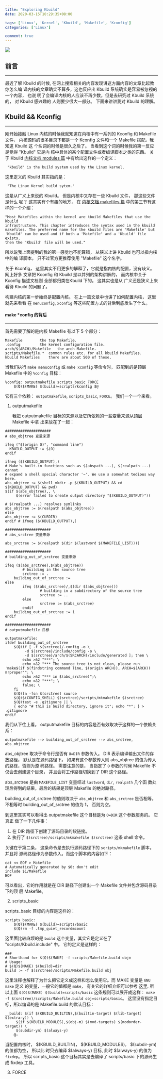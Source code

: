 ```yaml
---
title: "Exploring Kbuild"
date: 2020-03-15T10:29:35+08:00

tags: ['Linux', 'Kernel', 'Kbuild', 'Makefile', 'Kconfig']
categories: ['Linux']

comment: true
---
```


![](/images/posts/exploring_kbuild/kbuild.png)


## 前言
---

最近了解 Kbuild 的时候, 在网上搜索相关的内容发现讲这方面内容的文章比起教你怎么编
译内核的文章确实不算多，这也反应出 Kbuild 系统确实是容易被忽视的一个内容， 也说
明了会编译内核的人应该不再少数，但是去研究过 Kbuild 系统的， 对 Kbuild 感兴趣的
人则要少很大一部分。 下面来讲讲我对 Kbuild 的理解。

## Kbuild && Kconfig
---

刚开始接触 Linux 内核的时候我就知道在内核中有一系列的 Kconfig 和 Makefile 文件，
内核源码的很多目录下都是一个 Kconfig 文件和一个 Makefile 搭配。我知道 Kbuild 这
个名词的时候是很久之后了。 当看到这个词的时候我的第一反应是觉得 "Kbuild" 它是内
核中具体的某个配置文件或者编译脚本之类的东西。 关于 Kbuild
[内核文档 modules 篇](https://www.kernel.org/doc/Documentation/kbuild/modules.txt)
中有给出这样的一个定义：

     "kbuild" is the build system used by the Linux kernel.

这里定义的 Kbuild 其实指的是：

     "The Linux Kernel build sytem."

这是从广义上来说的 Kbuild。 但是内核中又存在一些 Kbuild 文件， 那这些文件是什么
呢？ 这其实有个有趣的地方， 在
[内核文档 makefiles 篇](https://www.kernel.org/doc/Documentation/kbuild/makefiles.txt)
中的第三节有这样的一个介绍：

	"Most Makefiles within the kernel are kbuild Makefiles that use the kbuild
	infrastructure. This chapter introduces the syntax used in the kbuild
	makefiles. The preferred name for the kbuild files are 'Makefile' but
	'Kbuild' can be used and if both a 'Makefile' and a 'Kbuild' file exists,
	then the 'Kbuild' file will be used."

所以说我上面提到的我的第一感觉也不能算错， 从狭义上讲 Kbuild 也可以指内核中的编
译脚本， 只不过官方更推荐使用 "Makefile" 这个名字。

关于 Kconfig， 这里其实不用更多的解释了，它就是指内核的配置，没有歧义。网上好多
文章把 Kconfig 和 Kbuild 是以并列的架构讲解的， 而内核中关于 Kconfig 描述文档则
全部都归类在Kbuild 下的。 这其实也是从 广义还是狭义上来看待 Kbuild 的问题了。

构建内核的第一步始终是配置内核。 在上一篇文章中也讲了如何配置内核， 这里就先来看看
在 `menuconfig`, `xconfig` 等这些配置方式的背后到底发生了什么。

#### make *config 的背后
---

首先需要了解的是内核 Makefile 有以下 5 个部分：

    Makefile		the top Makefile.
	.config			the kernel configuration file.
	arch/$(ARCH)/Makefile	the arch Makefile.
	scripts/Makefile.*	common rules etc. for all kbuild Makefiles.
	kbuild Makefiles	there are about 500 of these.

当我们执行 `make menuconfig` 或 `make xconfig` 等命令时， 匹配到的是顶层
Makefile 中的 `%config` 目标：

```
%config: outputmakefile scripts_basic FORCE
	$(Q)$(MAKE) $(build)=scripts/kconfig $@
```

它有三个依赖： `outputmakefile`, `scripts_basic`, `FORCE`。 我们一个一个来看。

1. outputmakefile

	我把 outputmakefile 目标的来源以及它所依赖的一些变量来源从顶层 Makefile 中拿
    出来放在了一起：

```shell
#####################
# abs_objtree 变量来源

ifeq ("$(origin O)", "command line")
  KBUILD_OUTPUT := $(O)
endif

ifneq ($(KBUILD_OUTPUT),)
# Make's built-in functions such as $(abspath ...), $(realpath ...) cannot
# expand a shell special character '~'. We use a somewhat tedious way here.
abs_objtree := $(shell mkdir -p $(KBUILD_OUTPUT) && cd $(KBUILD_OUTPUT) && pwd)
$(if $(abs_objtree),, \
     $(error failed to create output directory "$(KBUILD_OUTPUT)"))

# $(realpath ...) resolves symlinks
abs_objtree := $(realpath $(abs_objtree))
else
abs_objtree := $(CURDIR)
endif # ifneq ($(KBUILD_OUTPUT),)

#####################
# abs_srctree 变量来源

abs_srctree := $(realpath $(dir $(lastword $(MAKEFILE_LIST))))

#####################
# building_out_of_srctree 变量来源

ifeq ($(abs_srctree),$(abs_objtree))
        # building in the source tree
        srctree := .
	building_out_of_srctree :=
else
        ifeq ($(abs_srctree)/,$(dir $(abs_objtree)))
                # building in a subdirectory of the source tree
                srctree := ..
        else
                srctree := $(abs_srctree)
        endif
	building_out_of_srctree := 1
endif

#####################
# outputmakefile 目标

outputmakefile:
ifdef building_out_of_srctree
	$(Q)if [ -f $(srctree)/.config -o \
		 -d $(srctree)/include/config -o \
		 -d $(srctree)/arch/$(SRCARCH)/include/generated ]; then \
		echo >&2 "***"; \
		echo >&2 "*** The source tree is not clean, please run 'make$(if $(findstring command line, $(origin ARCH)), ARCH=$(ARCH)) mrproper'"; \
		echo >&2 "*** in $(abs_srctree)";\
		echo >&2 "***"; \
		false; \
	fi
	$(Q)ln -fsn $(srctree) source
	$(Q)$(CONFIG_SHELL) $(srctree)/scripts/mkmakefile $(srctree)
	$(Q)test -e .gitignore || \
	{ echo "# this is build directory, ignore it"; echo "*"; } > .gitignore
endif

```
我们从下往上看， outputmakefile 目标的内容是否有效取决于这样的一个依赖关系：

	outputmakefile --> building_out_of_srctree --> abs_srctree, abs_objtree

abs_objtree 取决于命令行是否有 `O=DIR` 参数传入。 DIR 表示编译输出文件的存放路径，
默认是在源码路径下。 如果有这个参数传入则 abs_objtree 的值为传入的路径，否则为源
码路径。 需要注意的是， 当指定了 `O` 参数的时候 Makefile 不仅会去创建这个目录，
并且会将工作路径切换到了 DIR 这个路径。

abs_srctree 是由 `MAKEFILE_LIST` 变量经过 `lastword`, `dir`, `realpath` 几个函
数处理后得到的结果，最后的结果是顶层 Makefile 的绝对路径。

building_out_of_srctree 的值则取决于 `abs_objtree` 和 `abs_srctree` 是否相等，
不相等时 building_out_of_srctree 的值为 1， 否则为空。

到这里其实可以看得出 outputmakefile 这个目标是为 `O=DIR` 这个参数服务的。 它真正
做了一下几件事：

1. 在 DIR 路径下创建了源码目录的软链接。
2. 执行了 `$(srctree)/scripts/mkmakefile $(srctree)` 这条 shell 命令。

关键在于第二条， 这条命令是去执行源码路径下的 `scripts/mkmakefile` 脚本，并且将
源码路径作为参数传入。而这个脚本的内容如下：

```shell
cat << EOF > Makefile
# Automatically generated by $0: don't edit
include $1/Makefile
EOF
```
可以看出，它的作用就是在 DIR 路径下创建出一个 Makefile 文件并包含源码目录下的顶
层 Makefile。

2. scripts_basic

scripts_basic 目标的内容是这样的：

```
scripts_basic:
	$(Q)$(MAKE) $(build)=scripts/basic
	$(Q)rm -f .tmp_quiet_recordmcount
```
这里面比较麻烦的是 `build` 这个变量，其实它是定义在了 "scripts/Kbuild.include"
中。 它的定义是这样的：

```
###
# Shorthand for $(Q)$(MAKE) -f scripts/Makefile.build obj=
# Usage:
# $(Q)$(MAKE) $(build)=dir
build := -f $(srctree)/scripts/Makefile.build obj
```

这里注释也解释了为什么把它定义成这样和怎么使用它。而 MAKE 变量是 `GNU make` 定义
的变量，一般它的值都是 `make`， 有关它的详细介绍可以参考
[这里](https://www.gnu.org/software/make/manual/html_node/MAKE-Variable.html).
所以上面 `$(Q)$(MAKE) $(build)=scripts/basic` 这条规则可以展开成这样：
`make -f $(srctree)/scripts/Makefile.build obj=scripts/basic`。
这里没有指定目标，所以编译的是 Makefile.build 的默认目标：

```
__build: $(if $(KBUILD_BUILTIN),$(builtin-target) $(lib-target) $(extra-y)) \
	 $(if $(KBUILD_MODULES),$(obj-m) $(mod-targets) $(modorder-target)) \
	 $(subdir-ym) $(always-y)
	@:
```

当配置内核时， $(KBUILD_BUILTIN)， $(KBUILD_MODULES)， $(subdir-ym) 的值都为空， 所以此
时只去编译 $(always-y) 目标, 此时 $(always-y) 的值为 `fixdep`。
所以 scripts_basic 这个目标其实是去编译了 scripts/basic 下的源码生成 fixdep 工具。

3. FORCE
